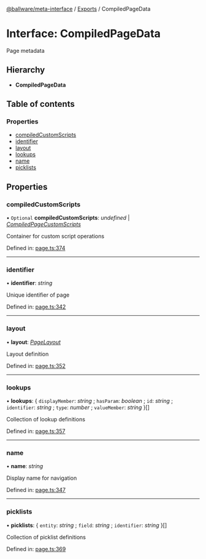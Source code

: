 [@ballware/meta-interface](../README.md) / [Exports](../modules.md) / CompiledPageData

# Interface: CompiledPageData

Page metadata

## Hierarchy

* **CompiledPageData**

## Table of contents

### Properties

- [compiledCustomScripts](compiledpagedata.md#compiledcustomscripts)
- [identifier](compiledpagedata.md#identifier)
- [layout](compiledpagedata.md#layout)
- [lookups](compiledpagedata.md#lookups)
- [name](compiledpagedata.md#name)
- [picklists](compiledpagedata.md#picklists)

## Properties

### compiledCustomScripts

• `Optional` **compiledCustomScripts**: *undefined* \| [*CompiledPageCustomScripts*](compiledpagecustomscripts.md)

Container for custom script operations

Defined in: [page.ts:374](https://github.com/frankball/ballware-meta-interface/blob/6b9dc3f/src/page.ts#L374)

___

### identifier

• **identifier**: *string*

Unique identifier of page

Defined in: [page.ts:342](https://github.com/frankball/ballware-meta-interface/blob/6b9dc3f/src/page.ts#L342)

___

### layout

• **layout**: [*PageLayout*](pagelayout.md)

Layout definition

Defined in: [page.ts:352](https://github.com/frankball/ballware-meta-interface/blob/6b9dc3f/src/page.ts#L352)

___

### lookups

• **lookups**: { `displayMember`: *string* ; `hasParam`: *boolean* ; `id`: *string* ; `identifier`: *string* ; `type`: *number* ; `valueMember`: *string*  }[]

Collection of lookup definitions

Defined in: [page.ts:357](https://github.com/frankball/ballware-meta-interface/blob/6b9dc3f/src/page.ts#L357)

___

### name

• **name**: *string*

Display name for navigation

Defined in: [page.ts:347](https://github.com/frankball/ballware-meta-interface/blob/6b9dc3f/src/page.ts#L347)

___

### picklists

• **picklists**: { `entity`: *string* ; `field`: *string* ; `identifier`: *string*  }[]

Collection of picklist definitions

Defined in: [page.ts:369](https://github.com/frankball/ballware-meta-interface/blob/6b9dc3f/src/page.ts#L369)
